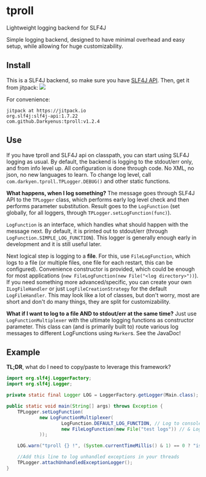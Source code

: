 # tproll
Lightweight logging backend for SLF4J

Simple logging backend, designed to have minimal overhead and easy setup, while allowing for huge customizability.

## Install
This is a SLF4J backend, so make sure you have [SLF4J API](http://search.maven.org/#search%7Cga%7C1%7Ca%3A%22slf4j-api%22).
Then, get it from jitpack: [![](https://jitpack.io/v/Darkyenus/tproll.svg)](https://jitpack.io/#Darkyenus/tproll)

For convenience:
```
jitpack at https://jitpack.io
org.slf4j:slf4j-api:1.7.22
com.github.Darkyenus:tproll:v1.2.4
```

## Use
If you have tproll and SLF4J api on classpath, you can start using SLF4J logging as usual.
By default, the backend is logging to the stdout/err only, and from info level up.
All configuration is done through code. No XML, no json, no new languages to learn.
To change log level, call `com.darkyen.tproll.TPLogger.DEBUG()` and other static functions.

**What happens, when I log something?** The message goes through SLF4J API to the `TPLogger` class,
which performs early log level check and then performs parameter substitution. Result goes to the `LogFunction` (set globally, for all loggers, through `TPLogger.setLogFunction(func)`).

`LogFunction` is an interface, which handles what should happen with the message next. By default, it is printed out to stdout/err (through `LogFunction.SIMPLE_LOG_FUNCTION`).
This logger is generally enough early in development and it is still useful later.

Next logical step is logging to a **file**. For this, use `FileLogFunction`, which logs to a file (or multiple files, one file for each restart, this can be configured).
Convenience constructor is provided, which could be enough for most applications (`new FileLogFunction(new File("<log directory>"))`).
If you need something more advanced/specific, you can create your own `ILogFileHandler` or just `LogFileCreationStrategy` for the default `LogFileHandler`.
This may look like a lot of classes, but don't worry, most are short and don't do many things, they are split for customizability.

**What if I want to log to a file AND to stdout/err at the same time?** Just use `LogFunctionMultiplexer` with the ultimate logging functions as constructor parameter.
This class can (and is primarily built to) route various log messages to different LogFunctions using `Marker`s. See the JavaDoc!

## Example
**TL;DR**, what do I need to copy/paste to leverage this framework?

```java
import org.slf4j.LoggerFactory;
import org.slf4j.Logger;

private static final Logger LOG = LoggerFactory.getLogger(Main.class);

public static void main(String[] args) throws Exception {
    TPLogger.setLogFunction(
            new LogFunctionMultiplexer(
                    LogFunction.DEFAULT_LOG_FUNCTION, // Log to console
                    new FileLogFunction(new File("test logs")) // & Log to file in "test logs" directory
            ));

    LOG.warn("tproll {} !", (System.currentTimeMillis() & 1) == 0 ? "is great" : "rules");

    //Add this line to log unhandled exceptions in your threads
    TPLogger.attachUnhandledExceptionLogger();
}
```
